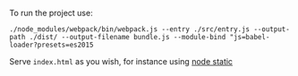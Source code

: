 To run the project use:

	./node_modules/webpack/bin/webpack.js --entry ./src/entry.js --output-path ./dist/ --output-filename bundle.js --module-bind "js=babel-loader?presets=es2015

Serve `index.html` as you wish, for instance using [node static](https://www.npmjs.com/package/node-static)